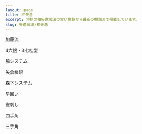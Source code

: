 ```yaml
---
layout: page
title: 相矢倉
excerpt: 将棋の相矢倉戦法の古い棋譜から最新の棋譜まで掲載しています。
slug: 矢倉戦法/相矢倉
---
```


加藤流

4六銀・3七桂型

脇システム

矢倉棒銀

森下システム

早囲い

雀刺し

四手角

三手角
